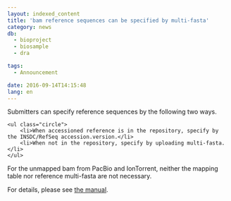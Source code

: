 ```yaml
---
layout: indexed_content
title: 'bam reference sequences can be specified by multi-fasta'
category: news
db:
  - bioproject
  - biosample
  - dra

tags:
  - Announcement

date: 2016-09-14T14:15:48
lang: en
---
```


<p>Submitters can specify reference sequences by the following two ways.</p>
<div class="sub_index">

    <ul class="circle">
        <li>When accessioned reference is in the repository, specify by the INSDC/RefSeq accession.version.</li>
        <li>When not in the repository, specify by uploading multi-fasta.</li>
    </ul>
</div>

<p>For the unmapped bam from PacBio and IonTorrent, neither the mapping table nor reference multi-fasta are not necessary.</p>

<p>For details, please see <a href="/dra/services/index.html#BAM_file">the manual</a>.</p>
